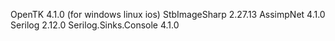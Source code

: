 OpenTK					4.1.0 (for windows linux ios)
StbImageSharp 			2.27.13
AssimpNet 				4.1.0
Serilog 				2.12.0
Serilog.Sinks.Console 	4.1.0